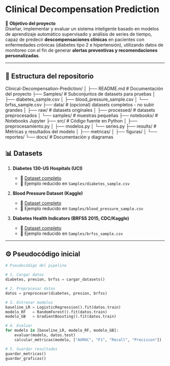 
# Clinical Decompensation Prediction

📌 **Objetivo del proyecto**  
Diseñar, implementar y evaluar un sistema inteligente basado en modelos de aprendizaje automático supervisado y análisis de series de tiempo, capaz de predecir **descompensaciones clínicas** en pacientes con enfermedades crónicas (diabetes tipo 2 e hipertensión), utilizando datos de monitoreo con el fin de generar **alertas preventivas y recomendaciones personalizadas**.

---

## 📂 Estructura del repositorio
Clinical-Decompensation-Prediction/
│
├── README.md # Documentación del proyecto
├── Samples/ # Subconjuntos de datasets para pruebas
│ ├── diabetes_sample.csv
│ ├── blood_pressure_sample.csv
│ └── brfss_sample.csv
├── data/ # (opcional) datasets completos - no subir grandes
│ ├── raw/ # datasets originales
│ ├── processed/ # datasets preprocesados
│ └── samples/ # muestras pequeñas
├── notebooks/ # Notebooks Jupyter
├── src/ # Código fuente en Python
│ ├── preprocesamiento.py
│ ├── modelos.py
│ └── series.py
├── results/ # Métricas y resultados del modelo
│ ├── metricas/
│ ├── figuras/
│ └── reportes/
└── docs/ # Documentación y diagramas

## 📊 Datasets

1. **Diabetes 130-US Hospitals (UCI)**  
   - 🔗 [Dataset completo](https://archive.ics.uci.edu/dataset/296/diabetes+130-us+hospitals+for+years+1999-2008)  
   - 📂 Ejemplo reducido en `Samples/diabetes_sample.csv`  

2. **Blood Pressure Dataset (Kaggle)**  
   - 🔗 [Dataset completo](https://www.kaggle.com/datasets/pavanbodanki/blood-press)  
   - 📂 Ejemplo reducido en `Samples/blood_pressure_sample.csv`  

3. **Diabetes Health Indicators (BRFSS 2015, CDC/Kaggle)**  
   - 🔗 [Dataset completo](https://www.kaggle.com/datasets/alexteboul/diabetes-health-indicators-dataset)  
   - 📂 Ejemplo reducido en `Samples/brfss_sample.csv`  

---

## ⚙️ Pseudocódigo inicial

```python
# Pseudocódigo del pipeline

# 1. Cargar datos
diabetes, presion, brfss = cargar_datasets()

# 2. Preprocesar datos
datos = preprocesar(diabetes, presion, brfss)

# 3. Entrenar modelos
baseline_LR = LogisticRegression().fit(datos.train)
modelo_RF   = RandomForest().fit(datos.train)
modelo_GB   = GradientBoosting().fit(datos.train)

# 4. Evaluar
for modelo in [baseline_LR, modelo_RF, modelo_GB]:
    evaluar(modelo, datos.test)
    calcular_métricas(modelo, ["AUROC", "F1", "Recall", "Precision"])

# 5. Guardar resultados
guardar_metricas()
guardar_graficas()
